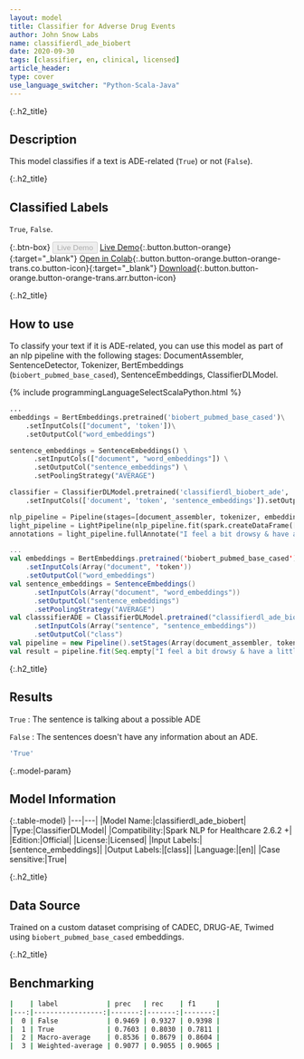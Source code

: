 ```yaml
---
layout: model
title: Classifier for Adverse Drug Events
author: John Snow Labs
name: classifierdl_ade_biobert
date: 2020-09-30
tags: [classifier, en, clinical, licensed]
article_header:
type: cover
use_language_switcher: "Python-Scala-Java"
---
```


{:.h2_title}
## Description
This model classifies if a text is ADE-related (``True``) or not (``False``).

{:.h2_title}
## Classified Labels
``True``, ``False``.

{:.btn-box}
<button class="button button-orange" disabled>Live Demo</button>
[Live Demo](https://demo.johnsnowlabs.com/healthcare/PP_ADE/){:.button.button-orange}{:target="_blank"}
[Open in Colab](https://colab.research.google.com/github/JohnSnowLabs/spark-nlp-workshop/blob/master/tutorials/Certification_Trainings/Healthcare/16.Adverse_Drug_Event_ADE_NER_and_Classifier.ipynb){:.button.button-orange.button-orange-trans.co.button-icon}{:target="_blank"}
[Download](https://s3.amazonaws.com/auxdata.johnsnowlabs.com/clinical/models/classifierdl_biobert_ade_en_2.6.0_2.4_1600201949450.zip){:.button.button-orange.button-orange-trans.arr.button-icon}

{:.h2_title}
## How to use
To classify your text if it is ADE-related, you can use this model as part of an nlp pipeline with the following stages: DocumentAssembler, SentenceDetector, Tokenizer, BertEmbeddings (``biobert_pubmed_base_cased``), SentenceEmbeddings, ClassifierDLModel.

<div class="tabs-box" markdown="1">
{% include programmingLanguageSelectScalaPython.html %}


```python
...
embeddings = BertEmbeddings.pretrained('biobert_pubmed_base_cased')\
    .setInputCols(["document", 'token'])\
    .setOutputCol("word_embeddings")

sentence_embeddings = SentenceEmbeddings() \
      .setInputCols(["document", "word_embeddings"]) \
      .setOutputCol("sentence_embeddings") \
      .setPoolingStrategy("AVERAGE")

classifier = ClassifierDLModel.pretrained('classifierdl_biobert_ade', 'en', 'clinical/models')\
    .setInputCols(['document', 'token', 'sentence_embeddings']).setOutputCol('class')

nlp_pipeline = Pipeline(stages=[document_assembler, tokenizer, embeddings, sentence_embeddings, classifier])
light_pipeline = LightPipeline(nlp_pipeline.fit(spark.createDataFrame([['']]).toDF("text")))
annotations = light_pipeline.fullAnnotate("I feel a bit drowsy & have a little blurred vision after taking an insulin")

```
```scala
...
val embeddings = BertEmbeddings.pretrained('biobert_pubmed_base_cased')
    .setInputCols(Array("document", 'token'))
    .setOutputCol("word_embeddings")
val sentence_embeddings = SentenceEmbeddings() 
      .setInputCols(Array("document", "word_embeddings")) 
      .setOutputCol("sentence_embeddings") 
      .setPoolingStrategy("AVERAGE")
val classsifierADE = ClassifierDLModel.pretrained("classifierdl_ade_biobert", "en", "clinical/models")
      .setInputCols(Array("sentence", "sentence_embeddings")) 
      .setOutputCol("class")
val pipeline = new Pipeline().setStages(Array(document_assembler, tokenizer, embeddings, sentence_embeddings, classifierADE))
val result = pipeline.fit(Seq.empty["I feel a bit drowsy & have a little blurred vision after taking an insulin"].toDS.toDF("text")).transform(data)
```
</div>

{:.h2_title}
## Results
``True`` : The sentence is talking about a possible ADE

``False`` : The sentences doesn't have any information about an ADE.

```bash
'True'
```

{:.model-param}
## Model Information

{:.table-model}
|---|---|
|Model Name:|classifierdl_ade_biobert|
|Type:|ClassifierDLModel|
|Compatibility:|Spark NLP for Healthcare 2.6.2 +|
|Edition:|Official|
|License:|Licensed|
|Input Labels:|[sentence_embeddings]|
|Output Labels:|[class]|
|Language:|[en]|
|Case sensitive:|True|

{:.h2_title}
## Data Source
Trained on a custom dataset comprising of CADEC, DRUG-AE, Twimed using ``biobert_pubmed_base_cased`` embeddings.

{:.h2_title}
## Benchmarking
```bash
|    | label            | prec   | rec    | f1     |
|---:|-----------------:|-------:|-------:|-------:|
|  0 | False            | 0.9469 | 0.9327 | 0.9398 | 
|  1 | True             | 0.7603 | 0.8030 | 0.7811 | 
|  2 | Macro-average    | 0.8536 | 0.8679 | 0.8604 |
|  3 | Weighted-average | 0.9077 | 0.9055 | 0.9065 |
```